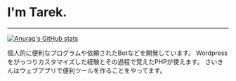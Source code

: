 # I'm Tarek.
---
[![Anurag's GitHub stats](https://github-readme-stats.vercel.app/api?username=Tarec39&theme=onedark)](https://github.com/anuraghazra/github-readme-stats)

個人的に便利なプログラムや依頼されたBotなどを開発しています。
Wordpressをがっつりカスタマイズした経験とその過程で覚えたPHPが使えます。
さいきんはウェブアプリで便利ツールを作ることをやってます。
